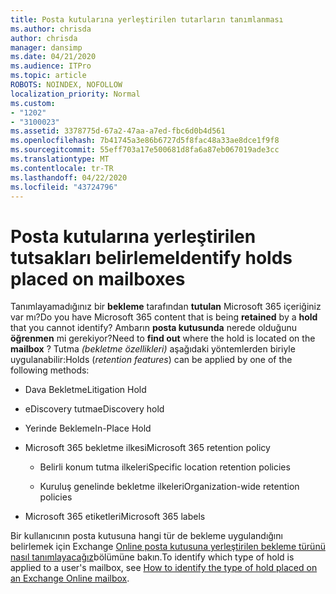 ```yaml
---
title: Posta kutularına yerleştirilen tutarların tanımlanması
ms.author: chrisda
author: chrisda
manager: dansimp
ms.date: 04/21/2020
ms.audience: ITPro
ms.topic: article
ROBOTS: NOINDEX, NOFOLLOW
localization_priority: Normal
ms.custom:
- "1202"
- "3100023"
ms.assetid: 3378775d-67a2-47aa-a7ed-fbc6d0b4d561
ms.openlocfilehash: 7b41745a3e86b6727d5f8fac48a33ae8dce1f9f8
ms.sourcegitcommit: 55eff703a17e500681d8fa6a87eb067019ade3cc
ms.translationtype: MT
ms.contentlocale: tr-TR
ms.lasthandoff: 04/22/2020
ms.locfileid: "43724796"
---
```

# <a name="identify-holds-placed-on-mailboxes"></a><span data-ttu-id="54e5d-102">Posta kutularına yerleştirilen tutsakları belirleme</span><span class="sxs-lookup"><span data-stu-id="54e5d-102">Identify holds placed on mailboxes</span></span>

<span data-ttu-id="54e5d-103">Tanımlayamadığınız bir **bekleme** tarafından **tutulan** Microsoft 365 içeriğiniz var mı?</span><span class="sxs-lookup"><span data-stu-id="54e5d-103">Do you have Microsoft 365 content that is being **retained** by a **hold** that you cannot identify?</span></span> <span data-ttu-id="54e5d-104">Ambarın **posta kutusunda** nerede olduğunu **öğrenmen** mi gerekiyor?</span><span class="sxs-lookup"><span data-stu-id="54e5d-104">Need to **find out** where the hold is located on the **mailbox** ?</span></span> <span data-ttu-id="54e5d-105">Tutma *(bekletme özellikleri)* aşağıdaki yöntemlerden biriyle uygulanabilir:</span><span class="sxs-lookup"><span data-stu-id="54e5d-105">Holds (*retention features*) can be applied by one of the following methods:</span></span>
  
- <span data-ttu-id="54e5d-106">Dava Bekletme</span><span class="sxs-lookup"><span data-stu-id="54e5d-106">Litigation Hold</span></span>

- <span data-ttu-id="54e5d-107">eDiscovery tutma</span><span class="sxs-lookup"><span data-stu-id="54e5d-107">eDiscovery hold</span></span>

- <span data-ttu-id="54e5d-108">Yerinde Bekleme</span><span class="sxs-lookup"><span data-stu-id="54e5d-108">In-Place Hold</span></span>

- <span data-ttu-id="54e5d-109">Microsoft 365 bekletme ilkesi</span><span class="sxs-lookup"><span data-stu-id="54e5d-109">Microsoft 365 retention policy</span></span> 

  - <span data-ttu-id="54e5d-110">Belirli konum tutma ilkeleri</span><span class="sxs-lookup"><span data-stu-id="54e5d-110">Specific location retention policies</span></span>

  - <span data-ttu-id="54e5d-111">Kuruluş genelinde bekletme ilkeleri</span><span class="sxs-lookup"><span data-stu-id="54e5d-111">Organization-wide retention policies</span></span>

- <span data-ttu-id="54e5d-112">Microsoft 365 etiketleri</span><span class="sxs-lookup"><span data-stu-id="54e5d-112">Microsoft 365 labels</span></span>

<span data-ttu-id="54e5d-113">Bir kullanıcının posta kutusuna hangi tür de bekleme uygulandığını belirlemek için Exchange [Online posta kutusuna yerleştirilen bekleme türünü nasıl tanımlayacağız](https://docs.microsoft.com/office365/securitycompliance/identify-a-hold-on-an-exchange-online-mailbox)bölümüne bakın.</span><span class="sxs-lookup"><span data-stu-id="54e5d-113">To identify which type of hold is applied to a user's mailbox, see [How to identify the type of hold placed on an Exchange Online mailbox](https://docs.microsoft.com/office365/securitycompliance/identify-a-hold-on-an-exchange-online-mailbox).</span></span>
